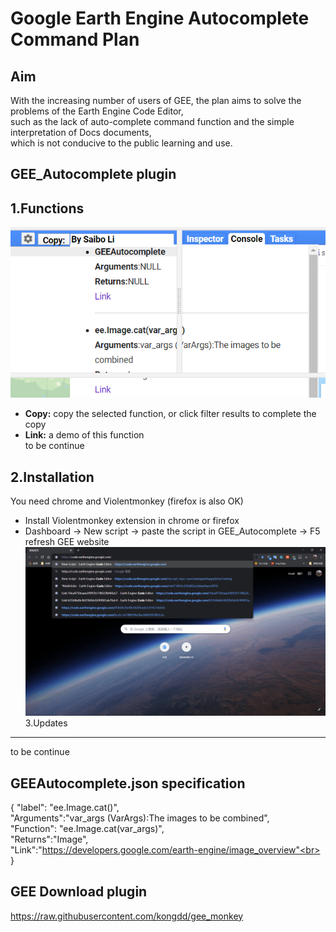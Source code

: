 Google Earth Engine Autocomplete Command Plan
==
Aim
---
With the increasing number of users of GEE, the plan aims to solve the problems of the Earth Engine Code Editor, <br>
such as the lack of auto-complete command function and the simple interpretation of Docs documents,<br>
which is not conducive to the public learning and use.

## GEE_Autocomplete plugin

1.Functions
---
![plugin](https://github.com/Jackli9218/GEE/blob/master/public/img/function.png)<br>
* **Copy:** copy the selected function, or click filter results to complete the copy<br>
* **Link:** a demo of this function<br>
to be continue

2.Installation
---
You need chrome and Violentmonkey (firefox is also OK)<br>
* Install Violentmonkey extension in chrome or firefox
* Dashboard → New script → paste the script in GEE_Autocomplete → F5 refresh GEE website
![gif](https://github.com/Jackli9218/GEE/blob/master/public/img/gif.gif)
3.Updates
---
to be continue

GEEAutocomplete.json specification
---
 {
"label": "ee.Image.cat()",<br>
"Arguments":"var_args (VarArgs<Image>):The images to be combined",<br>
"Function": "ee.Image.cat(var_args)",<br>
"Returns":"Image",<br>
"Link":"https://developers.google.com/earth-engine/image_overview"<br>
}
  
## GEE Download plugin
https://raw.githubusercontent.com/kongdd/gee_monkey
